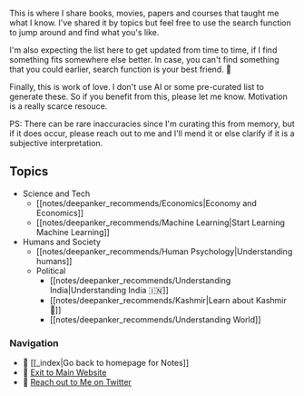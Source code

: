 This is where I share books, movies, papers and courses that taught me what I know. I've shared it by topics but feel free to use the search function to jump around and find what you's like.

I'm also expecting the list here to get updated from time to time, if I find something fits somewhere else better. In case, you can't find something that you could earlier, search function is your best friend. 🐶

Finally, this is work of love. I don't use AI or some pre-curated list to generate these. So if you benefit from this, please let me know. Motivation is a really scarce resouce.

PS:
There can be rare inaccuracies since I'm curating this from memory, but if it does occur, please reach out to me and I'll mend it or else clarify if it is a subjective interpretation.

## Topics
- Science and Tech
	- [[notes/deepanker_recommends/Economics|Economy and Economics]]
	- [[notes/deepanker_recommends/Machine Learning|Start Learning Machine Learning]]
- Humans and Society
	- [[notes/deepanker_recommends/Human Psychology|Understanding humans]]
	- Political
		- [[notes/deepanker_recommends/Understanding India|Understanding India 🇮🇳]]
		- [[notes/deepanker_recommends/Kashmir|Learn about Kashmir 🍁]]
		- [[notes/deepanker_recommends/Understanding World]]


### Navigation
- 🚧 [[_index|Go back to homepage for Notes]]
- 🐛 [Exit to Main Website](https://deepankerkoul.com/)
- 👀 [Reach out to Me on Twitter](https://twitter.com/deepankerkaul)

